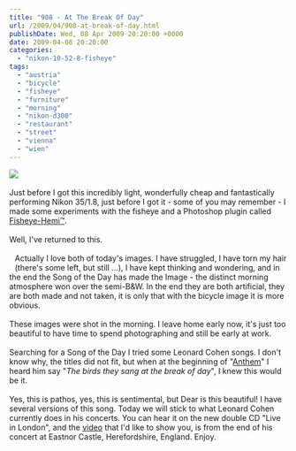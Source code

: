 ```yaml
---
title: "908 - At The Break Of Day"
url: /2009/04/908-at-break-of-day.html
publishDate: Wed, 08 Apr 2009 20:20:00 +0000
date: 2009-04-08 20:20:00
categories: 
  - "nikon-10-52-8-fisheye"
tags: 
  - "austria"
  - "bicycle"
  - "fisheye"
  - "furniture"
  - "morning"
  - "nikon-d300"
  - "restaurant"
  - "street"
  - "vienna"
  - "wien"
---
```

<a href="https://d25zfm9zpd7gm5.cloudfront.net/1200x1200/2009/20090408_064259_ps.jpg" target="_blank"><img src="https://d25zfm9zpd7gm5.cloudfront.net/0600x0600/2009/20090408_064259_ps.jpg"/></a><br/><br/>Just before I got this incredibly light, wonderfully cheap and fantastically performing Nikon 35/1.8, just before I got it - some of you may remember - I made some experiments with the fisheye and a Photoshop plugin called <a href="http://www.imagetrendsinc.com/products/prodpage_hemi.asp" target="_blank">Fisheye-Hemi™</a>.<br/><br/>Well, I've returned to this.<br/><br/><a href="https://d25zfm9zpd7gm5.cloudfront.net/1200x1200/2009/20090408_065226_ps.jpg" target="_blank"><img alt="" border="0" src="https://d25zfm9zpd7gm5.cloudfront.net/0150x0150/2009/20090408_065226_ps.jpg" style="margin: 10pt 10px 10px 0pt; float: left;"/></a> Actually I love both of today's images. I have struggled, I have torn my hair (there's some left, but still ...), I have kept thinking and wondering, and in the end the Song of the Day has made the Image - the distinct morning atmosphere won over the semi-B&amp;W. In the end they are both artificial, they are both made and not taken, it is only that with the bicycle image it is more obvious.<br/><br/>These images were shot in the morning. I leave home early now, it's just too beautiful to have time to spend photographing and still be early at work. <br/><br/> Searching for a Song of the Day I tried some Leonard Cohen songs. I don't know why, the titles did not fit, but when at the beginning of "<a href="http://www.lyricsmode.com/lyrics/l/leonard_cohen/anthem.html" target="_blank">Anthem</a>" I heard him say "<span style="font-style:italic;">The birds they sang at the break of day</span>", I knew this would be it.<br/><br/>Yes, this is pathos, yes, this is sentimental, but Dear is this beautiful! I have several versions of this song. Today we will stick to what Leonard Cohen currently does in his concerts. You can hear it on the new double CD "Live in London", and the <a href="http://www.youtube.com/watch?v=8XX5Tpv9P9s&feature=related" target="_blank">video</a> that I'd like to show you, is from the end of his concert at Eastnor Castle, Herefordshire, England. Enjoy.

